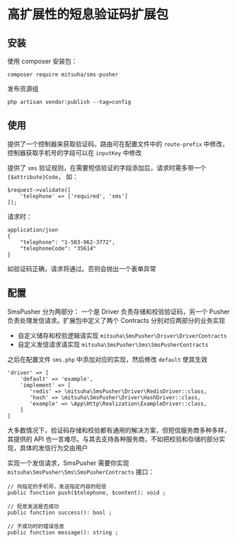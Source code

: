 # 高扩展性的短息验证码扩展包

## 安装
使用 composer 安装包：
```
composer require mitsuha/sms-pusher
```
发布资源组
```shell script
php artisan vendor:publish --tag=config 
```
## 使用
提供了一个控制器来获取验证码，路由可在配置文件中的 `route-prefix` 中修改，控制器获取手机号的字段可以在 `inputKey` 中修改

提供了 `sms` 验证规则，在需要短信验证的字段添加后，请求时需多带一个 `{$attribute}Code`， 如：
```shell script
$request->validate([
    'telephone' => ['required', 'sms']
]);
```
请求时：
```http request
application/json
{
    "telephone": "1-503-962-3772",
    "telephoneCode": "35614"
}
```
如验证码正确，请求将通过。否则会抛出一个表单异常

## 配置
SmsPusher 分为两部分：
一个是 Driver 负责存储和校验验证码，另一个 Pusher 负责处理发信请求。扩展包中定义了两个 Contracts 分别对应两部分的业务实现  
- 自定义储存和校验逻辑请实现 `mitsuha\SmsPusher\Driver\DriverContracts`
- 自定义发信请求请实现 `mitsuha\SmsPusher\Sms\SmsPusherContracts`

之后在配置文件 `sms.php` 中添加对应的实现，然后修改 `default` 使其生效
```
'driver' => [
    'default' => 'example',
    'implement' => [
       'redis' => \mitsuha\SmsPusher\Driver\RedisDriver::class,
       'hash' => \mitsuha\SmsPusher\Driver\HashDriver::class,
       'example' => \App\Http\Realization\ExampleDriver::class,
    ]
]
```
大多数情况下，验证码存储和校验都有通用的解决方案，但短信服务商多种多样，其提供的 API 也一言难尽。与其去支持各种服务商，不如把校验和存储的部分实现，具体的发信行为交由用户

实现一个发信请求，SmsPusher 需要你实现 `mitsuha\SmsPusher\Sms\SmsPusherContracts` 接口：
```
// 向指定的手机号，发送指定内容的短信
public function push($telephone, $content): void ;

// 短息发送是否成功
public function success(): bool ;

// 不成功时的错误信息
public function message(): string ;
```  
